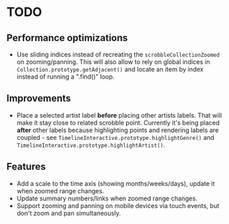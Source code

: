 # TODO
## Performance optimizations
* Use sliding indices instead of recreating the `scrobbleCollectionZoomed` on zooming/panning. This will also allow to rely on global indices in `Collection.prototype.getAdjacent()` and locate an item by index instead of running a ".find()" loop.

## Improvements
* Place a selected artist label **before** placing other artists labels. That will make it stay close to related scrobble point. Currently it's being placed **after** other labels because highlighting points and rendering labels are coupled - see `TimelineInteractive.prototype.highlightGenre()` and `TimelineInteractive.prototype.highlightArtist()`.

## Features
* Add a scale to the time axis (showing months/weeks/days), update it when zoomed range changes.
* Update summary numbers/links when zoomed range changes.
* Support zooming and panning on mobile devices via touch events, but don't zoom and pan simultaneously.
